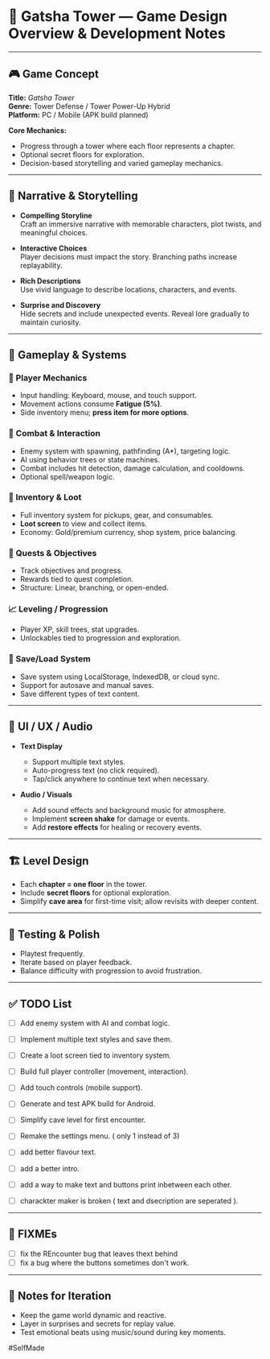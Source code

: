 # 📘 Gatsha Tower — Game Design Overview & Development Notes

---

## 🎮 Game Concept

**Title:** *Gatsha Tower*  
**Genre:** Tower Defense / Tower Power-Up Hybrid  
**Platform:** PC / Mobile (APK build planned)  

**Core Mechanics:**

- Progress through a tower where each floor represents a chapter.
- Optional secret floors for exploration.
- Decision-based storytelling and varied gameplay mechanics.

---

## 📖 Narrative & Storytelling

- **Compelling Storyline**  
  Craft an immersive narrative with memorable characters, plot twists, and meaningful choices.

- **Interactive Choices**  
  Player decisions must impact the story. Branching paths increase replayability.

- **Rich Descriptions**  
  Use vivid language to describe locations, characters, and events.

- **Surprise and Discovery**  
  Hide secrets and include unexpected events. Reveal lore gradually to maintain curiosity.

---

## 🧱 Gameplay & Systems

### 🧠 Player Mechanics

- Input handling: Keyboard, mouse, and touch support.
- Movement actions consume **Fatigue (5%)**.
- Side inventory menu; **press item for more options**.

### 💢 Combat & Interaction

- Enemy system with spawning, pathfinding (A*), targeting logic.
- AI using behavior trees or state machines.
- Combat includes hit detection, damage calculation, and cooldowns.
- Optional spell/weapon logic.

### 💼 Inventory & Loot

- Full inventory system for pickups, gear, and consumables.
- **Loot screen** to view and collect items.
- Economy: Gold/premium currency, shop system, price balancing.

### 🧭 Quests & Objectives

- Track objectives and progress.
- Rewards tied to quest completion.
- Structure: Linear, branching, or open-ended.

### 📈 Leveling / Progression

- Player XP, skill trees, stat upgrades.
- Unlockables tied to progression and exploration.

### 💾 Save/Load System

- Save system using LocalStorage, IndexedDB, or cloud sync.
- Support for autosave and manual saves.
- Save different types of text content.

---

## 🎨 UI / UX / Audio

- **Text Display**

  - Support multiple text styles.
  - Auto-progress text (no click required).
  - Tap/click anywhere to continue text when necessary.

- **Audio / Visuals**

  - Add sound effects and background music for atmosphere.
  - Implement **screen shake** for damage or events.
  - Add **restore effects** for healing or recovery events.

---

## 🏗️ Level Design

- Each **chapter = one floor** in the tower.
- Include **secret floors** for optional exploration.
- Simplify **cave area** for first-time visit; allow revisits with deeper content.

---

## 🧪 Testing & Polish

- Playtest frequently.
- Iterate based on player feedback.
- Balance difficulty with progression to avoid frustration.

---

## ✅ TODO List

- [ ] Add enemy system with AI and combat logic.
- [ ] Implement multiple text styles and save them.
- [ ] Create a loot screen tied to inventory system.
- [ ] Build full player controller (movement, interaction).
- [ ] Add touch controls (mobile support).
- [ ] Generate and test APK build for Android.
- [ ] Simplify cave level for first encounter.

- [ ] Remake the settings menu. ( only 1 instead of 3)
- [ ] add better flavour text.
- [ ] add a better intro.

- [ ] add a way to make text and buttons print inbetween each other.
- [ ] charackter maker is broken ( text and dsecription are seperated ).

---

## 🐞 FIXMEs

- [ ] fix the REncounter bug that leaves thext behind
- [ ] fix a bug where the buttons sometimes don't work.

---

## 🔄 Notes for Iteration

- Keep the game world dynamic and reactive.
- Layer in surprises and secrets for replay value.
- Test emotional beats using music/sound during key moments.

#SelfMade
